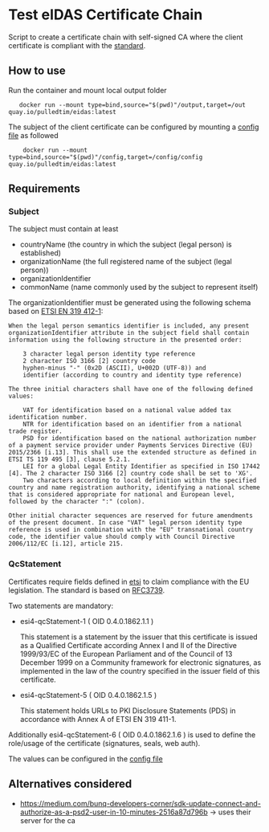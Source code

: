 # Test eIDAS Certificate Chain

Script to create a certificate chain with self-signed CA where the client certificate is compliant with the [standard](https://www.etsi.org/deliver/etsi_en/319400_319499/31941203/01.02.01_60/en_31941203v010201p.pdf).

## How to use

Run the container and mount local output folder
```
   docker run --mount type=bind,source="$(pwd)"/output,target=/out quay.io/pulledtim/eidas:latest 
```

The subject of the client certificate can be configured by mounting a [config file](script%2Fconfig) as followed

```
    docker run --mount type=bind,source="$(pwd)"/config,target=/config/config quay.io/pulledtim/eidas:latest 
```


## Requirements
### Subject

The subject must contain at least
- countryName (the country in which the subject (legal person) is established)
- organizationName (the full registered name of the subject (legal person))
- organizationIdentifier
- commonName (name commonly used by the subject to represent itself)

The organizationIdentifier must be generated using the following schema based on [ETSI EN 319 412-1](https://www.etsi.org/deliver/etsi_en/319400_319499/31941201/01.04.02_20/en_31941201v010402a.pdf):

    When the legal person semantics identifier is included, any present organizationIdentifier attribute in the subject field shall contain information using the following structure in the presented order:

        3 character legal person identity type reference
        2 character ISO 3166 [2] country code
        hyphen-minus "-" (0x2D (ASCII), U+002D (UTF-8)) and
        identifier (according to country and identity type reference)

    The three initial characters shall have one of the following defined values:

        VAT for identification based on a national value added tax identification number.
        NTR for identification based on an identifier from a national trade register.
        PSD for identification based on the national authorization number of a payment service provider under Payments Services Directive (EU) 2015/2366 [i.13]. This shall use the extended structure as defined in ETSI TS 119 495 [3], clause 5.2.1.
        LEI for a global Legal Entity Identifier as specified in ISO 17442 [4]. The 2 character ISO 3166 [2] country code shall be set to 'XG'.
        Two characters according to local definition within the specified country and name registration authority, identifying a national scheme that is considered appropriate for national and European level, followed by the character ":" (colon).

    Other initial character sequences are reserved for future amendments of the present document. In case "VAT" legal person identity type reference is used in combination with the "EU" transnational country code, the identifier value should comply with Council Directive 2006/112/EC [i.12], article 215.


### QcStatement

Certificates require fields defined in [etsi](https://www.etsi.org/deliver/etsi_en/319400_319499/31941205/02.01.01_60/en_31941205v020101p.pdf) to claim compliance with the EU legislation. The standard is based on [RFC3739](https://datatracker.ietf.org/doc/html/rfc3739#section-3.2.6).

Two statements are mandatory:
- esi4-qcStatement-1 ( OID 0.4.0.1862.1.1 )


    This statement is a statement by the issuer that this
    certificate is issued as a Qualified Certificate according
    Annex I and II of the Directive 1999/93/EC of the European Parliament
    and of the Council of 13 December 1999 on a Community framework
    for electronic signatures, as implemented in the law of the country
    specified in the issuer field of this certificate.

- esi4-qcStatement-5 ( OID 0.4.0.1862.1.5 )


    This statement holds URLs to PKI Disclosure Statements (PDS) in accordance 
    with Annex A of ETSI EN 319 411-1.

Additionally esi4-qcStatement-6 ( OID 0.4.0.1862.1.6 ) is used to define the role/usage of the certificate (signatures, seals, web auth).

The values can be configured in the [config file](script/openssl-client.cnf)


## Alternatives considered

- https://medium.com/bunq-developers-corner/sdk-update-connect-and-authorize-as-a-psd2-user-in-10-minutes-2516a87d796b -> uses their server for the ca
